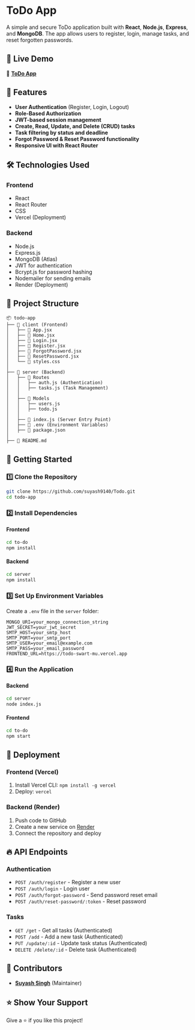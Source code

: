 # ToDo App



A simple and secure ToDo application built with **React**, **Node.js**, **Express**, and **MongoDB**. The app allows users to register, login, manage tasks, and reset forgotten passwords.

## 🚀 Live Demo

🔗 **[ToDo App](https://todo-swart-mu.vercel.app/)**

## 📌 Features

- **User Authentication** (Register, Login, Logout)
- **Role-Based Authorization**
- **JWT-based session management**
- **Create, Read, Update, and Delete (CRUD) tasks**
- **Task filtering by status and deadline**
- **Forgot Password & Reset Password functionality**
- **Responsive UI with React Router**

## 🛠️ Technologies Used

### Frontend

- React
- React Router
- CSS
- Vercel (Deployment)

### Backend

- Node.js
- Express.js
- MongoDB (Atlas)
- JWT for authentication
- Bcrypt.js for password hashing
- Nodemailer for sending emails
- Render (Deployment)

## 📂 Project Structure

```
📦 todo-app
├── 📂 client (Frontend)
│   ├── 📄 App.jsx
│   ├── 📄 Home.jsx
│   ├── 📄 Login.jsx
│   ├── 📄 Register.jsx
│   ├── 📄 ForgotPassword.jsx
│   ├── 📄 ResetPassword.jsx
│   └── 📄 styles.css
│
├── 📂 server (Backend)
│   ├── 📂 Routes
│   │   ├── auth.js (Authentication)
│   │   ├── tasks.js (Task Management)
│   │
│   ├── 📂 Models
│   │   ├── users.js
│   │   ├── todo.js
│   │
│   ├── 📄 index.js (Server Entry Point)
│   ├── 📄 .env (Environment Variables)
│   ├── 📄 package.json
│
├── 📄 README.md
```

## 🚀 Getting Started

### 1️⃣ Clone the Repository

```bash
git clone https://github.com/suyash9140/Todo.git
cd todo-app
```

### 2️⃣ Install Dependencies

#### Frontend

```bash
cd to-do
npm install
```

#### Backend

```bash
cd server
npm install
```

### 3️⃣ Set Up Environment Variables

Create a `.env` file in the `server` folder:

```plaintext
MONGO_URI=your_mongo_connection_string
JWT_SECRET=your_jwt_secret
SMTP_HOST=your_smtp_host
SMTP_PORT=your_smtp_port
SMTP_USER=your_email@example.com
SMTP_PASS=your_email_password
FRONTEND_URL=https://todo-swart-mu.vercel.app
```

### 4️⃣ Run the Application

#### Backend

```bash
cd server
node index.js
```

#### Frontend

```bash
cd to-do
npm start
```

## 🚀 Deployment

### Frontend (Vercel)

1. Install Vercel CLI: `npm install -g vercel`
2. Deploy: `vercel`

### Backend (Render)

1. Push code to GitHub
2. Create a new service on [Render](https://render.com/)
3. Connect the repository and deploy

## 🔥 API Endpoints

### Authentication

- `POST /auth/register` - Register a new user
- `POST /auth/login` - Login user
- `POST /auth/forgot-password` - Send password reset email
- `POST /auth/reset-password/:token` - Reset password

### Tasks

- `GET /get` - Get all tasks (Authenticated)
- `POST /add` - Add a new task (Authenticated)
- `PUT /update/:id` - Update task status (Authenticated)
- `DELETE /delete/:id` - Delete task (Authenticated)

## 📌 Contributors

- **[Suyash Singh](https://github.com/suyash9140)** (Maintainer)

## ⭐️ Show Your Support

Give a ⭐️ if you like this project!





